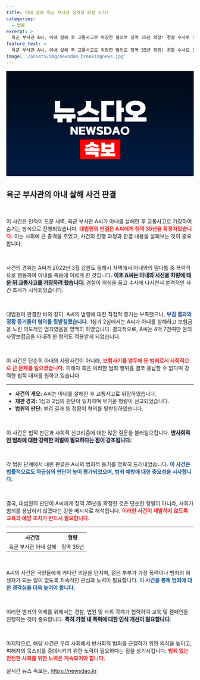 ```yaml
---
title: 아내 살해 육군 부사관 징역형 확정 소식!
categories:
  - 법률
excerpt: >
  육군 부사관 A씨, 아내 살해 후 교통사고로 위장한 혐의로 징역 35년 확정! 경찰 수사로 드러난 충격의 진실과 유족의 분노가 가슴을 저민다. Click to unveil!
feature_text: >
  육군 부사관 A씨, 아내 살해 후 교통사고로 위장한 혐의로 징역 35년 확정! 경찰 수사로 드러난 충격의 진실과 유족의 분노가 가슴을 저민다. Click to unveil!
image: '/assets/img/newsdao_breakingnews.jpg'
---
```


<p><img src="/assets/img/newsdao_breakingnews.jpg" alt="cryptoinkorea 속보" /></p>

<h2 data-ke-size="size26">육군 부사관의 아내 살해 사건 판결</h2>

<p data-ke-size="size16">&nbsp;</p>

<p>이 사건은 인적이 드문 새벽, 육군 부사관 A씨가 아내를 살해한 후 교통사고로 가장하여 숨기는 방식으로 진행되었습니다. <b><span style="color: #ee2323;">대법원의 판결은 A씨에게 징역 35년을 확정지었습니다.</span></b> 이는 사회에 큰 충격을 주었고, 사건의 진행 과정과 판결 내용을 살펴보는 것이 중요합니다. </p>

<p data-ke-size="size16">&nbsp;</p>

<p>사건의 경위는 A씨가 2022년 3월 강원도 동해시 자택에서 아내와의 말다툼 중 폭력적으로 행동하여 아내를 죽음에 이르게 한 것입니다. <b><span style="background-color: #21538527;">이후 A씨는 아내의 시신을 차량에 태운 뒤 교통사고를 가장하려 했습니다.</span></b> 경찰이 의심을 품고 수사에 나서면서 본격적인 사건 조사가 시작되었습니다.</p>

<p data-ke-size="size16">&nbsp;</p>

<p>대법원이 판결한 바와 같이, A씨의 범행에 대한 직접적 증거는 부족했으나, <b><span style="color: #1a5490;">부검 결과와 정황 증거들이 혐의를 뒷받침했습니다.</span></b> 1심과 2심에서는 A씨가 아내를 살해하고 보험금을 노린 의도적인 범죄였음을 명백히 하였습니다.  결과적으로, A씨는 4억 7천여만 원의 사망보험금을 타내려 한 혐의도 적용받게 되었습니다.</p>

<p data-ke-size="size16">&nbsp;</p>

<p>이 사건은 단순히 아내의 사망사건이 아니라, <b><span style="color: #ee2323;">보험사기를 염두에 둔 범죄로서 사회적으로 큰 문제를 일으켰습니다.</span></b> 피해자 측은 이러한 범죄 행위를 결코 용납할 수 없다며 강력한 법적 대처를 원하고 있습니다. </p>

<hr>

<ul>
    <li><b>사건의 개요:</b> A씨는 아내를 살해한 후 교통사고로 위장하였습니다.</li>
    <li><b>재판 경과:</b> 1심과 2심의 판단이 일치하며 무거운 형량이 선고되었습니다.</li>
    <li><b>법원의 판단:</b> 부검 결과 등 정황이 혐의를 뒷받침하였습니다.</li>
</ul>

<p data-ke-size="size16">&nbsp;</p>

<p>이 사건은 법적 판단과 사회적 신고리즘에 대한 많은 질문을 불러일으킵니다. <b><span style="background-color: #21538527;">반사회적인 범죄에 대한 강력한 처벌이 필요하다는 점이 강조됩니다.</span></b> </p>

<p data-ke-size="size16">&nbsp;</p>

<p>각 법원 단계에서 내린 판결은 A씨의 범죄적 동기를 명확히 드러내었습니다. <b><span style="color: #1a5490;">이 사건은 법률적으로도 하급심의 판단이 높이 평가되었으며, 범죄 예방에 대한 중요성을 시사합니다.</span></b> </p>

<p data-ke-size="size16">&nbsp;</p>

<p>결국, 대법원의 판단이 A씨에게 징역 35년을 확정한 것은 단순한 형벌이 아니라, 사회가 범죄를 용납하지 않겠다는 강한 메시지로 해석됩니다. <b><span style="color: #ee2323;">이러한 사건이 재발하지 않도록 교육과 예방 조치가 반드시 필요합니다.</span></b> </p>

<hr>

<table style="width:100%; border-collapse:collapse;">
    <tr>
        <td style="text-align: center; height: 17px;"><b>사건명</b></td>
        <td style="text-align: center; height: 17px;"><b>형량</b></td>
    </tr>
    <tr>
        <td style="text-align: center; height: 17px;">육군 부사관 아내 살해</td>
        <td style="text-align: center; height: 17px;">징역 35년</td>
    </tr>
</table>

<p data-ke-size="size16">&nbsp;</p>

<p>A씨의 사건은 국민들에게 커다란 의문을 던지며, 젊은 부부가 가정 폭력이나 범죄의 희생자가 되는 일이 없도록 지속적인 관심과 노력이 필요합니다. <b><span style="color: #1a5490;">이 사건을 통해 범죄에 대한 경각심을 더욱 높여야 합니다.</span></b> </p>

<p data-ke-size="size16">&nbsp;</p> 

<p>이러한 범죄의 억제를 위해서는 경찰, 법원 및 사회 각계가 협력하여 교육 및 캠페인을 진행하는 것이 중요합니다. <b><span style="background-color: #21538527;">특히 가정 내 폭력에 대한 인식 개선이 필요합니다.</span></b> </p>

<p data-ke-size="size16">&nbsp;</p>

<p>마지막으로, 해당 사건은 우리 사회에서 반사회적 범죄를 근절하기 위한 의식을 높이고, 피해자의 목소리를 증대시키기 위한 노력이 필요하다는 점을 상기시킵니다. <b><span style="color: #ee2323;">범죄 없는 안전한 사회를 위한 노력은 계속되어야 합니다.</span></b></p>
실시간 뉴스 속보는, <a href="https://newsdao.kr" rel="dofollow">https://newsdao.kr</a>


